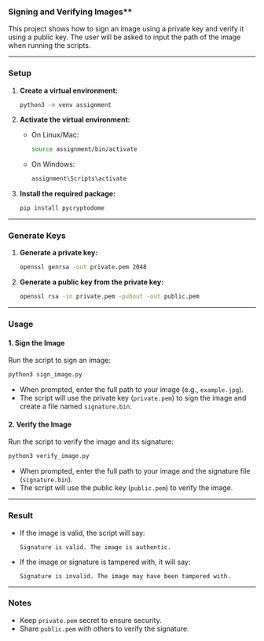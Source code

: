 ### Signing and Verifying Images**

This project shows how to sign an image using a private key and verify it using a public key. The user will be asked to input the path of the image when running the scripts.

---

### **Setup**
1. **Create a virtual environment:**
   ```bash
   python3 -m venv assignment
   ```

2. **Activate the virtual environment:**
   - On Linux/Mac:
     ```bash
     source assignment/bin/activate
     ```
   - On Windows:
     ```bash
     assignment\Scripts\activate
     ```

3. **Install the required package:**
   ```bash
   pip install pycryptodome
   ```

---

### **Generate Keys**
1. **Generate a private key:**
   ```bash
   openssl genrsa -out private.pem 2048
   ```

2. **Generate a public key from the private key:**
   ```bash
   openssl rsa -in private.pem -pubout -out public.pem
   ```

---

### **Usage**

#### 1. **Sign the Image**
   Run the script to sign an image:
   ```bash
   python3 sign_image.py
   ```

   - When prompted, enter the full path to your image (e.g., `example.jpg`).
   - The script will use the private key (`private.pem`) to sign the image and create a file named `signature.bin`.

#### 2. **Verify the Image**
   Run the script to verify the image and its signature:
   ```bash
   python3 verify_image.py
   ```

   - When prompted, enter the full path to your image and the signature file (`signature.bin`).
   - The script will use the public key (`public.pem`) to verify the image.

---

### **Result**
- If the image is valid, the script will say:
  ```
  Signature is valid. The image is authentic.
  ```
- If the image or signature is tampered with, it will say:
  ```
  Signature is invalid. The image may have been tampered with.
  ```

---

### **Notes**
- Keep `private.pem` secret to ensure security.
- Share `public.pem` with others to verify the signature.
